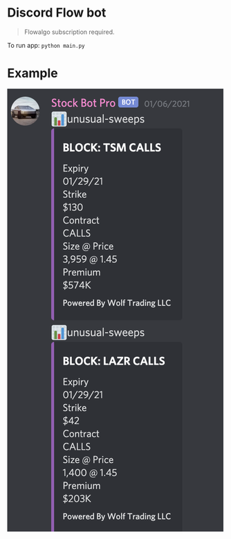 # Discord Flow bot

> Flowalgo subscription required.

To run app: ```python main.py```


# Example

![img](./flow.png)
